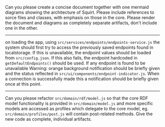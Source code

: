 Can you please create a concise document together with one mermaid diagrams showing the architecture of Squirt. Please include references to sorce files and classes, with emphasis on those in the core. Please render the document and diagrams as completely separate artifacts, don't include one in the other.

---

on loading the app, using `src/services/endpoints/endpoints-service.js` the system should first try to access the previously saved endpoints found in localstorage. If this is unavailable, the endpoint values should be loaded from `src/config.json`. If this also fails, the endpoint hardcoded in `getDefaultEndpoints()` should be used. If any endpoint is found to be unavailable Warning: orange background notification should be briefly given and the status reflected in `src/ui/components/endpoint-indicator.js`. When a connection is successfully made this a notification should be briefly given once at this point.

---

Can you please refactor `src/domain/rdf/model.js` so that the core RDF model functionality is provided in `src/domain/model.js` and more specific models are accessed as profiles which delegate to the core model, eg. `src/domain/profiles/post.js` will contain post-related methods. Give the new code as complete, individual artifacts.
